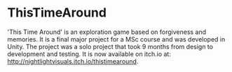 # ThisTimeAround
'This Time Around' is an exploration game based on forgiveness and memories. It is a final major project for a MSc course and was developed in Unity. The project was a solo project that took 9 months from design to development and testing. It is now available on itch.io at: http://nightlightvisuals.itch.io/thistimearound.
